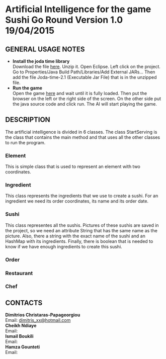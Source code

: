 # Artificial Intelligence for the game Sushi Go Round Version 1.0 19/04/2015

## GENERAL USAGE NOTES

- **Install the joda time library** </br>
Download the file [here](http://sourceforge.net/projects/joda-time/files/joda-time/2.1/). Unzip it. Open Eclipse. Left click on the project. Go to Properties/Java Build Path/Libraries/Add External JARs... Then add the file Joda-time-2.1 (Executable Jar File) that is in the unzipped file.
- **Run the game** </br>
Open the game [here](http://www.freearcade.com/SushiGoRound.flash/SushiGoRound.html) and wait until it is fully loaded. Then put the browser on the left or the right side of the screen. On the other side put the java source code and click run. The AI will start playing the game.

## DESCRIPTION
The artificial intelligence is divided in 6 classes. The class StartServing is the class that contains the main method and that uses all the other classes to run the program.
### Element
This is simple class that is used to represent an element with two coordinates.
### Ingredient
This class represents the ingredients that we use to create a sushi. For an ingredient we need its order coordinates, its name and its order date.
### Sushi
This class representes all the sushis. Pictures of these sushis are saved in the project, so we need an attribute String that has the same name as the picture. Also, there a string with the exact name of the sushi and an HashMap with its ingredients. Finally, there is boolean that is needed to know if we have enough ingredients to create this sushi.
### Order
### Restaurant
### Chef

## CONTACTS
**Dimitrios Christaras-Papageorgiou** </br>
Email:  dimitris_xx@hotmail.com</br>
**Cheikh Ndiaye** </br>
Email:  </br>
**Ismail Boukili** </br>
Email:  </br>
**Hamza Gounteti** </br>
Email:  </br>
